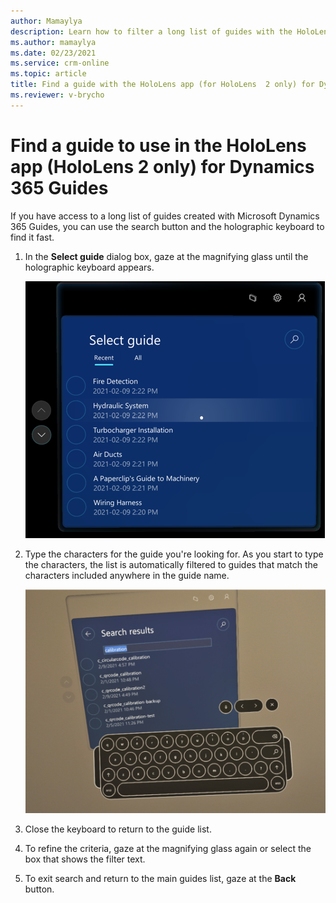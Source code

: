 ```yaml
---
author: Mamaylya
description: Learn how to filter a long list of guides with the HoloLens app (HoloLens 2 only) in Microsoft Dynamics 365 Guides to find the guide you're looking for.
ms.author: mamaylya
ms.date: 02/23/2021
ms.service: crm-online
ms.topic: article
title: Find a guide with the HoloLens app (for HoloLens  2 only) for Dynamics 365 Guides
ms.reviewer: v-brycho
---
```


# Find a guide to use in the HoloLens app (HoloLens 2 only) for Dynamics 365 Guides

If you have access to a long list of guides created with Microsoft Dynamics 365 Guides, you can use the search button and the holographic keyboard to find it fast.

1.	In the **Select guide** dialog box, gaze at the magnifying glass until the holographic keyboard appears.   

    ![Screen shot of Search dialog box and holographic keyboard](media/select-guide-search.PNG "Screen shot of Search dialog box and holographic keyboard")

2.	Type the characters for the guide you're looking for. As you start to type the characters, the list is automatically filtered to guides that match the characters 
included anywhere in the guide name.

    ![Screen shot of Search dialog box and holographic keyboard](media/search-holographic-keyboard.PNG "Screen shot of Search dialog box and holographic keyboard")

3.	Close the keyboard to return to the guide list.

4.	To refine the criteria, gaze at the magnifying glass again or select the box that shows the filter text.

5.	To exit search and return to the main guides list, gaze at the **Back** button.


